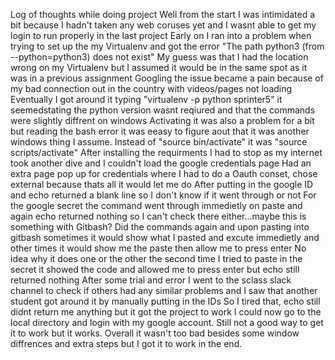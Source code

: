 Log of thoughts while doing project
Well from the start I was intimidated a bit because I hadn't taken any web coruses yet and I wasnt able to get my login to run properly in the last project
Early on I ran into a problem when trying to set up the my Virtualenv and got the error "The path python3 (from --python=python3) does not exist"
My guess was that I had the location wrong on my Virtualenv but I assumed it would be in the same spot as it was in a previous assignment
Googling the issue became a pain because of my bad connection out in the country with videos/pages not loading 
Eventually I got around it typing "virtualenv -p python sprinter5" it seemedstating the python version wasnt reqiured and that the commands were slightly diffrent on windows
Activating it was also a problem for a bit but reading the bash error it was eeasy to figure aout that it was another windows thing I assume.
Instead of "source bin/activate" it was "source scripts/activate"
After installing the requirments I had to stop as my internet took another dive and I couldn't load the google credentials page 
Had an extra page pop up for credentials where I had to do a Oauth conset, chose external because thats all it would let me do
After putting in the google ID and echo returned a blank line so I don't know if it went through or not
For the google secret the command went through immedietly on paste and again echo returned nothing so I can't check there either...maybe this is something with Gitbash?
Did the commands again and upon pasting into gitbash sometimes it would show what I pasted and excute immedietly and other times it would show me the paste then allow me to press enter
No idea why it does one or the other the second time I tried to paste in the secret it showed the code and allowed me to press enter but echo still returned nothing
After some trial and error I went to the sclass slack channel to check if others had any similar problems and I saw that another student got around it by manually putting in the IDs
So I tired that, echo still didnt return me anything but it got the project to work
I could now go to the local directory and login with my google account. Still not a good way to get it to work but it works.
Overall it wasn't too bad besides some window diffrences and extra steps but I got it to work in the end. 
